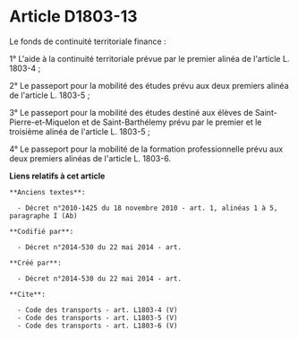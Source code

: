# Article D1803-13

Le fonds de continuité territoriale finance : 

1° L'aide à la continuité territoriale prévue par le premier alinéa de l'article L. 1803-4 ; 

2° Le passeport pour la mobilité des études prévu aux deux premiers alinéa de l'article L. 1803-5 ; 

3° Le passeport pour la mobilité des études destiné aux élèves de Saint-Pierre-et-Miquelon et de Saint-Barthélemy prévu par
le premier et le troisième alinéa de l'article L. 1803-5 ; 

4° Le passeport pour la mobilité de la formation professionnelle prévu aux deux premiers alinéas de l'article L. 1803-6.

**Liens relatifs à cet article**

	**Anciens textes**:

	  - Décret n°2010-1425 du 18 novembre 2010 - art. 1, alinéas 1 à 5, paragraphe I (Ab)

	**Codifié par**:

	  - Décret n°2014-530 du 22 mai 2014 - art.

	**Créé par**:

	  - Décret n°2014-530 du 22 mai 2014 - art.

	**Cite**:

	  - Code des transports - art. L1803-4 (V)
	  - Code des transports - art. L1803-5 (V)
	  - Code des transports - art. L1803-6 (V)
